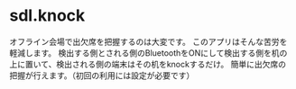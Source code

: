 # sdl.knock
オフライン会場で出欠席を把握するのは大変です。
このアプリはそんな苦労を軽減します。
検出する側とされる側のBluetoothをONにして検出する側を机の上に置いて、検出される側の端末はその机をknockするだけ。
簡単に出欠席の把握が行えます。（初回の利用には設定が必要です）
